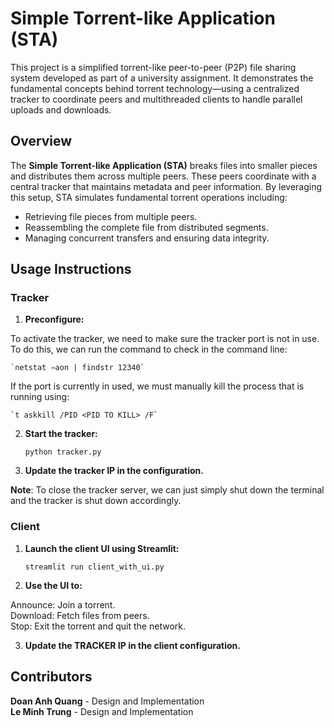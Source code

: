 # Simple Torrent-like Application (STA)

This project is a simplified torrent-like peer-to-peer (P2P) file sharing system developed as part of a university assignment. It demonstrates the fundamental concepts behind torrent technology—using a centralized tracker to coordinate peers and multithreaded clients to handle parallel uploads and downloads.

## Overview

The **Simple Torrent-like Application (STA)** breaks files into smaller pieces and distributes them across multiple peers. These peers coordinate with a central tracker that maintains metadata and peer information. By leveraging this setup, STA simulates fundamental torrent operations including:

- Retrieving file pieces from multiple peers.
- Reassembling the complete file from distributed segments.
- Managing concurrent transfers and ensuring data integrity.
## Usage Instructions

### Tracker
1. **Preconfigure:**

To activate the tracker, we need to make sure the tracker port is not in use. To do this, we can run the command to check in the command line:  

    `netstat −aon | findstr 12340`  

If the port is currently in used, we must manually kill the process that is running using:  

    `t askkill /PID <PID TO KILL> /F`

2. **Start the tracker:**  

   `python tracker.py`

3. **Update the tracker IP in the configuration.**

**Note**: To close the tracker server, we can just simply shut down the terminal and the tracker is shut down accordingly.

### Client
1. **Launch the client UI using Streamlit:**

    `streamlit run client_with_ui.py`
  
2. **Use the UI to:**

  Announce: Join a torrent.  
  Download: Fetch files from peers.  
  Stop: Exit the torrent and quit the network.

3. **Update the TRACKER IP in the client configuration.**  
## Contributors
**Doan Anh Quang** - Design and Implementation   
**Le Minh Trung** - Design and Implementation

